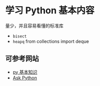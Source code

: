 # 学习 Python 基本内容

量少，并且容易看懂的标准库

- `bisect`
- `heapq`
from collections import deque

## 可参考网站

- [py 基本知识](https://docs.python.org/zh-cn/3.11/tutorial/index.html)
- [Ask Python](https://www.askpython.com/)